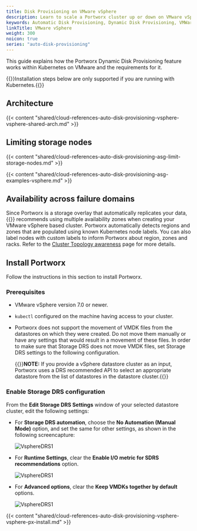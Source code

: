 ```yaml
---
title: Disk Provisioning on VMware vSphere
description: Learn to scale a Portworx cluster up or down on VMware vSphere with Auto Scaling.
keywords: Automatic Disk Provisioning, Dynamic Disk Provisioning, VMWare, vSphere ASG, Kubernetes, k8s
linkTitle: VMware vSphere
weight: 300
noicon: true
series: "auto-disk-provisioning"
---
```


This guide explains how the Portworx Dynamic Disk Provisioning feature works within Kubernetes on VMware and the requirements for it.

{{<info>}}Installation steps below are only supported if you are running with Kubernetes.{{</info>}}

## Architecture

{{< content "shared/cloud-references-auto-disk-provisioning-vsphere-vsphere-shared-arch.md" >}}


## Limiting storage nodes

{{< content "shared/cloud-references-auto-disk-provisioning-asg-limit-storage-nodes.md" >}}

{{< content "shared/cloud-references-auto-disk-provisioning-asg-examples-vsphere.md" >}}

## Availability across failure domains

Since Portworx is a storage overlay that automatically replicates your data, {{<companyName>}} recommends using multiple availability zones when creating your VMware vSphere based cluster. Portworx automatically detects regions and zones that are populated using known Kubernetes node labels. You can also label nodes with custom labels to inform Portworx about region, zones and racks. Refer to the [Cluster Topology awareness](/operations/operate-kubernetes/cluster-topology/) page for more details.

## Install Portworx

Follow the instructions in this section to install Portworx.

### Prerequisites 

* VMware vSphere version 7.0 or newer.
* `kubectl` configured on the machine having access to your cluster.
* Portworx does not support the movement of VMDK files from the datastores on which they were created. Do not move them manually or have any settings that would result in a movement of these files. In order to make sure that Storage DRS does not move VMDK files, set Storage DRS settings to the following configuration.

    {{<info>}}**NOTE:** If you provide a vSphere datastore cluster as an input, Portworx uses a DRS recommended API to select an appropriate datastore from the list of datastores in the datastore cluster.{{</info>}}


### Enable Storage DRS configuration

 From the **Edit Storage DRS Settings** window of your selected datastore cluster, edit the following settings:

*  For **Storage DRS automation**, choose the **No Automation (Manual Mode)** option, and set the same for other settings, as shown in the following screencapture: 

    ![VsphereDRS1](/img/VsphereDRS1.png)

* For **Runtime Settings**, clear the **Enable I/O metric for SDRS recommendations** option.    

    ![VsphereDRS1](/img/VsphereDRS2.png)

* For **Advanced options**, clear the **Keep VMDKs together by default** options.

    ![VsphereDRS1](/img/VsphereDRS3.png)

{{< content "shared/cloud-references-auto-disk-provisioning-vsphere-vsphere-px-install.md" >}}
